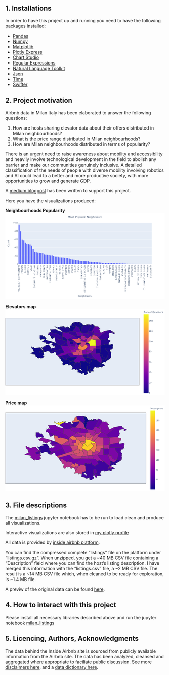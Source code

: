 ## 1. Installations

In order to have this project up and running you need to have the following packages installed:
- [Pandas](https://pandas.pydata.org/)
- [Numpy](https://numpy.org/)
- [Matplotlib](https://matplotlib.org/)
- [Plotly Express](https://plotly.com/python/plotly-express/)
- [Chart Studio](https://plotly.com/python/getting-started-with-chart-studio/)
- [Regular Expressions](https://docs.python.org/3/library/re.html)
- [Natural Language Toolkit](https://www.nltk.org/)
- [Json](https://docs.python.org/3/library/json.html)
- [Time](https://docs.python.org/3/library/time.html)
- [Swifter](https://pypi.org/project/swifter/)

## 2. Project motivation

Airbnb data in Milan Italy has been elaborated to answer the following questions:

1. How are hosts sharing elevator data about their offers distributed in Milan neighbourhoods?
2. What is the price range distributed in Milan neighbourhoods?
3. How are Milan neighbourhoods distributed in terms of popularity?

There is an urgent need to raise awareness about mobility and accessibility and heavily involve technological development 
in the field to abolish any barrier and make our communities genuinely inclusive. A detailed classification of the needs 
of people with diverse mobility involving robotics and AI could lead to a better and more productive society, with more 
opportunities to grow and generate GDP.

A [medium blogpost](https://chpolyzo.medium.com/airbnb-accessibility-cdf97f60a3a6) has been written to support this project.

Here you have the visualizations produced:

**Neighbourhoods Popularity**
![Neighbours](https://github.com/chpolyzo/DSND/blob/master/Blog_Post/air_bnb/visualizations/neighbourhoods_barplot.png)

**Elevators map**
![Elevators map](https://github.com/chpolyzo/DSND/blob/master/Blog_Post/air_bnb/visualizations/elevators_map.png)

**Price map**
![Price map](https://github.com/chpolyzo/DSND/blob/master/Blog_Post/air_bnb/visualizations/mean_price_map.png)

## 3. File descriptions

The [milan_listings](https://github.com/chpolyzo/DSND/blob/master/Blog_Post/air_bnb/milan_listings.ipynb) jupyter notebook has to be run
to load clean and produce all visualizations.

Interactive visualizations are also stored in [my plotly profile](https://chart-studio.plotly.com/~chpolyzo)

All data is provided by [inside airbnb platform](http://insideairbnb.com/get-the-data.html).

You can find the compressed complete “listings” file on the platform under “listings.csv.gz”. When unzipped, 
you get a ~40 MB CSV file containing a “Description” field where you can find the host’s listing description.
I have merged this information with the “listings.csv” file, a ~2 MB CSV file. The result is a ~14 MB CSV file which, 
when cleaned to be ready for exploration, is ~1.4 MB file.

A previw of the original data can be found [here](http://insideairbnb.com/milan/).

## 4. How to interact with this project

Please install all necessary libraries described above and run the jupyter notebook 
[milan_listings](https://github.com/chpolyzo/DSND/blob/master/Blog_Post/air_bnb/milan_listings.ipynb)

## 5. Licencing, Authors, Acknowledgments

The data behind the Inside Airbnb site is sourced from publicly available information from the Airbnb site. 
The data has been analyzed, cleansed and aggregated where appropriate to faciliate public discussion.
See more [disclaimers here](http://insideairbnb.com/about.html#disclaimers), 
and a [data dictionary here](https://docs.google.com/spreadsheets/d/1iWCNJcSutYqpULSQHlNyGInUvHg2BoUGoNRIGa6Szc4/edit#gid=982310896).
